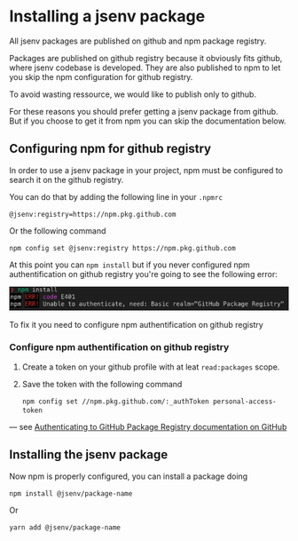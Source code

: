 # Installing a jsenv package

All jsenv packages are published on github and npm package registry.<br />

Packages are published on github registry because it obviously fits github, where jsenv codebase is developed. They are also published to npm to let you skip the npm configuration for github registry.

To avoid wasting ressource, we would like to publish only to github.<br />

For these reasons you should prefer getting a jsenv package from github. But if you choose to get it from npm you can skip the documentation below.

## Configuring npm for github registry

In order to use a jsenv package in your project, npm must be configured to search it on the github registry.<br />

You can do that by adding the following line in your `.npmrc`<br />

```
@jsenv:registry=https://npm.pkg.github.com
```

Or the following command

```console
npm config set @jsenv:registry https://npm.pkg.github.com
```

At this point you can `npm install` but if you never configured npm authentification on github registry you're going to see the following error:

![npm install authentification error screenshot](./npm-install-auth-error-screenshot.png)

To fix it you need to configure npm authentification on github registry

### Configure npm authentification on github registry

1. Create a token on your github profile with at leat `read:packages` scope.

2. Save the token with the following command
   ```console
   npm config set //npm.pkg.github.com/:_authToken personal-access-token
   ```

— see [Authenticating to GitHub Package Registry documentation on GitHub](https://help.github.com/en/articles/configuring-npm-for-use-with-github-package-registry#authenticating-to-github-package-registry)

## Installing the jsenv package

Now npm is properly configured, you can install a package doing

```console
npm install @jsenv/package-name
```

Or

```console
yarn add @jsenv/package-name
```
